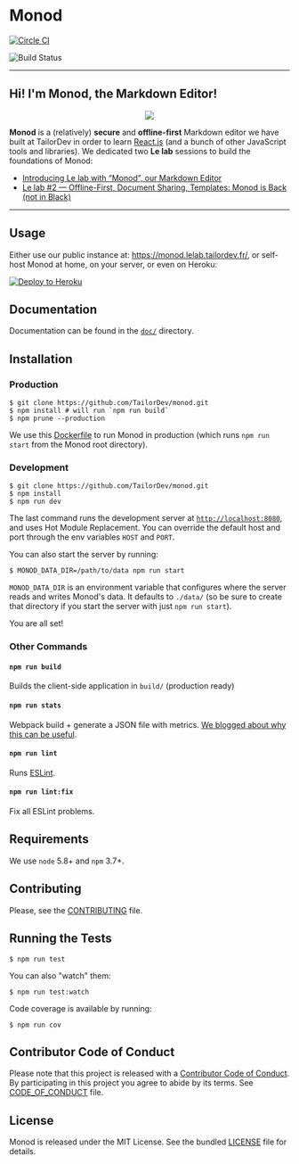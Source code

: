 Monod
=====

[![Circle CI](https://circleci.com/gh/TailorDev/monod.svg?style=svg)](https://circleci.com/gh/TailorDev/monod)

![Build Status](https://saucelabs.com/browser-matrix/willdurand.svg)

---

## Hi! I'm Monod, the Markdown Editor!

<p align="center">
<img src="doc/images/presentation.gif">
<p>

**Monod** is a (relatively) **secure** and **offline-first** Markdown editor we
have built at TailorDev in order to learn
[React.js](https://facebook.github.io/react/) (and a bunch of other JavaScript
tools and libraries). We dedicated two **Le lab** sessions to build the
foundations of Monod:

* [Introducing Le lab with “Monod”, our Markdown
  Editor](https://tailordev.fr/blog/2016/03/11/introducing-le-lab-with-monod-our-markdown-editor/)
* [Le lab #2 — Offline-First, Document Sharing, Templates: Monod is Back (not in
  Black)](https://tailordev.fr/blog/2016/04/15/le-lab-2-offline-first-document-sharing-templates-monod-is-back/)

---

## Usage

Either use our public instance at: https://monod.lelab.tailordev.fr/, or
self-host Monod at home, on your server, or even on Heroku:

[![Deploy to
Heroku](https://www.herokucdn.com/deploy/button.png)](https://heroku.com/deploy)

## Documentation

Documentation can be found in the [`doc/`](doc/writing.md) directory.

## Installation

### Production

    $ git clone https://github.com/TailorDev/monod.git
    $ npm install # will run `npm run build`
    $ npm prune --production

We use this
[Dockerfile](https://github.com/TailorDev/dockerfiles/blob/master/node/Dockerfile)
to run Monod in production (which runs `npm run start` from the Monod root
directory).

### Development

    $ git clone https://github.com/TailorDev/monod.git
    $ npm install
    $ npm run dev

The last command runs the development server at
[`http://localhost:8080`](http://127.0.0.1:8080), and uses Hot Module
Replacement. You can override the default host and port through the env
variables `HOST` and `PORT`.

You can also start the server by running:

    $ MONOD_DATA_DIR=/path/to/data npm run start

`MONOD_DATA_DIR` is an environment variable that configures where the server
reads and writes Monod's data. It defaults to `./data/` (so be sure
to create that directory if you start the server with just `npm run start`).

You are all set!

### Other Commands

#### `npm run build`

Builds the client-side application in `build/` (production ready)

#### `npm run stats`

Webpack build + generate a JSON file with metrics. [We blogged about why this
can be useful](https://tailordev.fr/blog/2016/03/17/loading-dependencies-asynchronously-in-react-components/).

#### `npm run lint`

Runs [ESLint](http://eslint.org/).

#### `npm run lint:fix`

Fix all ESLint problems.


## Requirements

We use `node` 5.8+ and `npm` 3.7+.


## Contributing

Please, see the [CONTRIBUTING](CONTRIBUTING.md) file.

## Running the Tests

    $ npm run test

You can also "watch" them:

    $ npm run test:watch

Code coverage is available by running:

    $ npm run cov


## Contributor Code of Conduct

Please note that this project is released with a [Contributor Code of
Conduct](http://contributor-covenant.org/). By participating in this project you
agree to abide by its terms. See [CODE_OF_CONDUCT](CODE_OF_CONDUCT.md) file.

## License

Monod is released under the MIT License. See the bundled [LICENSE](LICENSE.md)
file for details.
